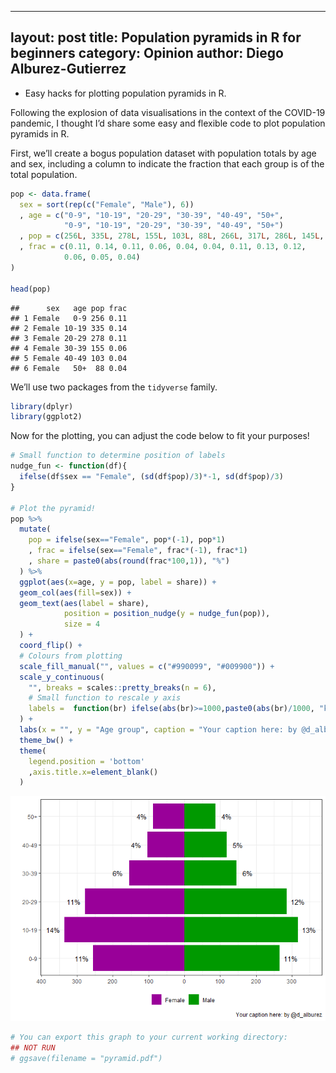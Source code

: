 
---
layout: post
title: Population pyramids in R for beginners
category: Opinion
author: Diego Alburez-Gutierrez
---

* Easy hacks for plotting population pyramids in R.

Following the explosion of data visualisations in the context of the
COVID-19 pandemic, I thought I’d share some easy and flexible code to
plot population pyramids in R.

First, we’ll create a bogus population dataset with population totals by
age and sex, including a column to indicate the fraction that each group
is of the total population.

``` r
pop <- data.frame(
  sex = sort(rep(c("Female", "Male"), 6))
  , age = c("0-9", "10-19", "20-29", "30-39", "40-49", "50+", 
            "0-9", "10-19", "20-29", "30-39", "40-49", "50+")
  , pop = c(256L, 335L, 278L, 155L, 103L, 88L, 266L, 317L, 286L, 145L, 118L, 87L)
  , frac = c(0.11, 0.14, 0.11, 0.06, 0.04, 0.04, 0.11, 0.13, 0.12, 
            0.06, 0.05, 0.04)
)

head(pop)
```

    ##      sex   age pop frac
    ## 1 Female   0-9 256 0.11
    ## 2 Female 10-19 335 0.14
    ## 3 Female 20-29 278 0.11
    ## 4 Female 30-39 155 0.06
    ## 5 Female 40-49 103 0.04
    ## 6 Female   50+  88 0.04

We’ll use two packages from the `tidyverse` family.

``` r
library(dplyr)
library(ggplot2)
```

Now for the plotting, you can adjust the code below to fit your
purposes\!

``` r
# Small function to determine position of labels
nudge_fun <- function(df){
  ifelse(df$sex == "Female", (sd(df$pop)/3)*-1, sd(df$pop)/3)
}

# Plot the pyramid!
pop %>%
  mutate(
    pop = ifelse(sex=="Female", pop*(-1), pop*1)
    , frac = ifelse(sex=="Female", frac*(-1), frac*1)
    , share = paste0(abs(round(frac*100,1)), "%")
  ) %>% 
  ggplot(aes(x=age, y = pop, label = share)) +
  geom_col(aes(fill=sex)) +
  geom_text(aes(label = share),
            position = position_nudge(y = nudge_fun(pop)),
            size = 4
  ) +
  coord_flip() +
  # Colours from plotting
  scale_fill_manual("", values = c("#990099", "#009900")) +
  scale_y_continuous(
    "", breaks = scales::pretty_breaks(n = 6),
    # Small function to rescale y axis
    labels =  function(br) ifelse(abs(br)>=1000,paste0(abs(br)/1000, "k"), abs(br))
  ) +
  labs(x = "", y = "Age group", caption = "Your caption here: by @d_alburez") +
  theme_bw() +
  theme(
    legend.position = 'bottom'
    ,axis.title.x=element_blank()
  )
```

![Population Pyramid](/img/unnamed-chunk-3-1.png)<!-- -->

``` r
# You can export this graph to your current working directory:
## NOT RUN
# ggsave(filename = "pyramid.pdf")
```

